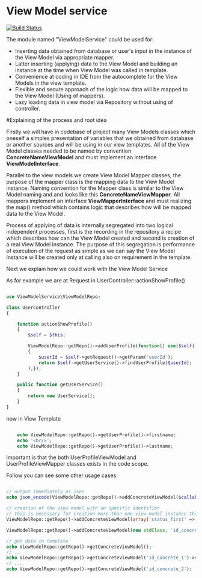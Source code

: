 View Model service
==================

[![Build Status](https://travis-ci.org/olekhy/view-model-service.svg)](https://travis-ci.org/olekhy/view-model-service)

The module named "ViewModelService" could be used for:

 - Inserting data obtained from database or user's input in the instance of the View Model via appropriate mapper.
 - Latter inserting (applying) data to the View Model and building an instance at the time when View Model was called in template.
 - Convenience at coding in IDE from the autocomplete for the View Models in the view template.
 - Flexible and secure approach of the logic how data will be mapped to the View Model (Using of mappers).
 - Lazy loading data in view model via Repository without using of controller.


#Explaining of the process and root idea

Firstly we will have in codebase of project many View Models classes which oneself a simples presentation of variables
that we obtained from database or another sources and will be using in our view templates.
All of the View Model classes needed to be named by convention **ConcreteNameViewModel** and must implement an interface **ViewModelInterface**.

Parallel to the view models we create View Model Mapper classes, the purpose of the mapper class is the mapping data to the View Model instance.
Naming convention for the Mapper class is similar to the View Model naming and and looks like this **ConcreteNameViewMapper**.
All mappers implement an interface **ViewMapperInterface** and must realizing the map() method which contains logic that describes
how will be mapped data to the View Model.

Process of applying of data is internally segregated into two logical independent processes,
first is the recording in the repository a recipe which describes how can the View Model created and second is creation of a real View Model instance.
The purpose of this segregation is performance of execution of the request as simple as we can say the View Model Instance will be created
only at calling also on requirement in the template.

Next we explain how we could work with the View Model Service

As for example we are at Request in UserController::actionShowProfile()

```php

use ViewModelService\ViewModelRepo;

class UserController
{

	function actionShowProfile()
	{
		$self = $this;

		ViewModelRepo::getRepo()->addUserProfile(function() use($self)
		{
			$userId = $self->getRequest()->getParam('userId');
			return $self->getUserService()->findUserProfile($userId);
		);});
	}

	public function getUserService()
	{
		return new UserService();
	}
}

```

now in View Template

```php

	echo ViewModelRepo::getRepo()->getUserProfile()->firstname;
	echo '<br/>';
	echo ViewModelRepo::getRepo()->getUserProfile()->lastname;

```

Important is that the both UserProfileViewModel and UserProfileViewMapper classes exists in the code scope.

Follow you can see some other usage cases:

```php

// output immediately as json
echo json_encode(ViewModelRepo::getRepo()->addConcreteViewModel($callable)->getConcreteMode());

// creation of the view model with an specific identifier
// this is necessary for creation more than one view model instance that contains different data
ViewModelRepo::getRepo()->addConcreteViewModel(array('status_first' => 1, 'status_second' => 2, 'level' => 3), 'id_concrete_1');

ViewModelRepo::getRepo()->addConcreteViewModel(new stdClass, 'id_concrete_2');

// get data in template
echo ViewModelRepo::getRepo()->getConcreteViewModel();
// ...
echo ViewModelRepo::getRepo()->getConcreteViewModel('id_concrete_1')->status_first;
// ...
echo ViewModelRepo::getRepo()->getConcreteViewModel('id_concrete_2');

```
